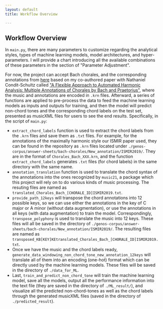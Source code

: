 ```yaml
---
layout: default
title: Workflow Overview

---
```


## Workflow Overview

In `main.py`, there are many parameters to customize regarding the analytical styles, types of machine learning models, model architectures, and hyper-parameters. I will provide a chart introducing all the available combinations of these parameters in the section of "Parameter Adjustment". 

For now, the project can accept Bach chorales, and the corresponding annotations from [here](https://natsguitar.github.io/FlexibleChoraleHarmonicAnalysisGUI/) based on my co-authored paper with Nathaniel Condit-Schultz called ["A Flexible Approach to Automated Harmonic Analysis: Multiple Annotations of Chorales by Bach and Praetorius"](http://ismir2018.ircam.fr/doc/pdfs/283_Paper.pdf), where the music and annotations are encoded in `.krn` files. Afterward, a series of functions are applied to pre-process the data to feed the machine learning models as inputs and outputs for training, and then the model will predict non-chord tones and the corresponding chord labels on the test set, presented as musicXML files for users to see the end results. Specifically, in the script of `main.py`:
* `extract_chord_labels` function is used to extract the chord labels from the `.krn` files and save them as `.txt` files. For example, for the annotations of the maximally harmonic style our ISMIR paper used, they can be found in the repository as `.krn` files located under `./genos-corpus/answer-sheets/bach-chorales/New_annotation/ISMIR2019/`. They are in the format of `Chorales_Bach_XXX.krn`, and the function `extract_chord_labels` generates `.txt` files (for chord labels) in the same directory with the same name.
* `annotation_translation` function is used to translate the chord syntax of the annotations into the ones recognized by `music21`, a package which this project will rely on to do various kinds of music processing. The resuting files are named as `translated_Chorales_Bach_[CHORALE_ID]ISMIR2019.txt`.
* `provide_path_12keys` will transpose the chord annotations into 12 possible keys, so we can use either the annotations in the key of C major or A minor (without data augmentation), or use the annotations in all keys (with data augmentation) to train the model. Correspondingly, `transpose_polyphony` is used to translate the music into 12 keys. These files will all be saved in the directory of `./genos-corpus/answer-sheets/bach-chorales/New_annotation/ISMIR2019/`. The resulting files are named as `transposed_KB[KEY]KEtranslated_Chorales_Bach_[CHORALE_ID]ISMIR2019.txt`.
* Once we have the music and the chord labels ready, `generate_data_windowing_non_chord_tone_new_annotation_12keys` will translate all of them into an encoding (one-hot) format which can be directly used by the machine learning models. These files will be saved in the directory of `./data_for_ML`.
* Last, `train_and_predict_non_chord_tone` will train the machine learning model, save all the models, output all the performance information into the text file (they are saved in the directory of `./ML_result/`), and visualize all the predicted non-chord-tones as well as the chord labels through the generated musicXML files (saved in the directory of `./predicted_result`).   
